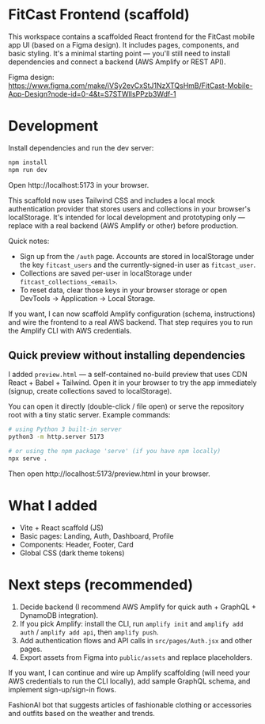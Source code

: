 # FitCast Frontend (scaffold)

This workspace contains a scaffolded React frontend for the FitCast mobile app UI (based on a Figma design). It includes pages, components, and basic styling. It's a minimal starting point — you'll still need to install dependencies and connect a backend (AWS Amplify or REST API).

Figma design: https://www.figma.com/make/iVSy2evCxStJ1NzXTQsHmB/FitCast-Mobile-App-Design?node-id=0-4&t=S7STWlIsPPzb3Wdf-1

# Development


Install dependencies and run the dev server:

```bash
npm install
npm run dev
```

Open http://localhost:5173 in your browser.

This scaffold now uses Tailwind CSS and includes a local mock authentication provider that stores users and collections in your browser's localStorage. It's intended for local development and prototyping only — replace with a real backend (AWS Amplify or other) before production.

Quick notes:
- Sign up from the `/auth` page. Accounts are stored in localStorage under the key `fitcast_users` and the currently-signed-in user as `fitcast_user`.
- Collections are saved per-user in localStorage under `fitcast_collections_<email>`.
- To reset data, clear those keys in your browser storage or open DevTools -> Application -> Local Storage.

If you want, I can now scaffold Amplify configuration (schema, instructions) and wire the frontend to a real AWS backend. That step requires you to run the Amplify CLI with AWS credentials.

Quick preview without installing dependencies
-------------------------------------------
I added `preview.html` — a self-contained no-build preview that uses CDN React + Babel + Tailwind. Open it in your browser to try the app immediately (signup, create collections saved to localStorage).

You can open it directly (double-click / file open) or serve the repository root with a tiny static server. Example commands:

```bash
# using Python 3 built-in server
python3 -m http.server 5173

# or using the npm package 'serve' (if you have npm locally)
npx serve .
```

Then open http://localhost:5173/preview.html in your browser.

# What I added

- Vite + React scaffold (JS)
- Basic pages: Landing, Auth, Dashboard, Profile
- Components: Header, Footer, Card
- Global CSS (dark theme tokens)

# Next steps (recommended)

1. Decide backend (I recommend AWS Amplify for quick auth + GraphQL + DynamoDB integration).
2. If you pick Amplify: install the CLI, run `amplify init` and `amplify add auth` / `amplify add api`, then `amplify push`.
3. Add authentication flows and API calls in `src/pages/Auth.jsx` and other pages.
4. Export assets from Figma into `public/assets` and replace placeholders.

If you want, I can continue and wire up Amplify scaffolding (will need your AWS credentials to run the CLI locally), add sample GraphQL schema, and implement sign-up/sign-in flows.

FashionAI bot that suggests articles of fashionable clothing or accessories and outfits based on the weather and trends. 

